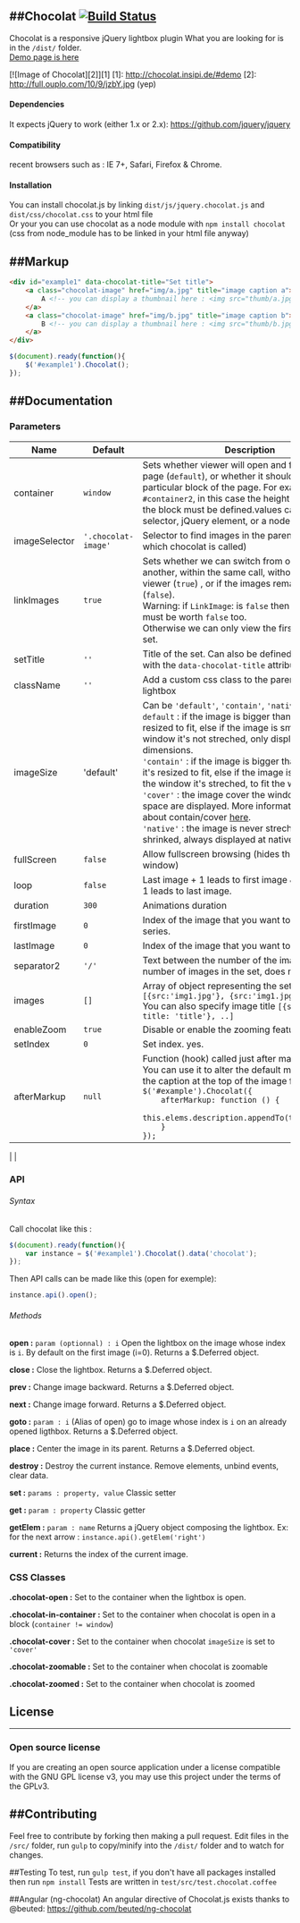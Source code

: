 ##Chocolat [![Build Status](https://travis-ci.org/nicolas-t/Chocolat.svg?branch=master)](https://travis-ci.org/nicolas-t/Chocolat)
-----------
Chocolat is a responsive jQuery lightbox plugin
What you are looking for is in the `/dist/` folder.  
[Demo page is here](http://chocolat.insipi.de/#demo)
  
[![Image of Chocolat][2]][1]
  [1]: http://chocolat.insipi.de/#demo
  [2]: http://full.ouplo.com/10/9/jzbY.jpg (yep)
  
#### Dependencies

It expects jQuery to work (either 1.x or 2.x): https://github.com/jquery/jquery

#### Compatibility
recent browsers such as :
IE 7+, Safari, Firefox & Chrome.

#### Installation
You can install chocolat.js by linking `dist/js/jquery.chocolat.js` and `dist/css/chocolat.css` to your html file  
Or your you can use chocolat as a node module with `npm install chocolat` (css from node_module has to be linked in your html file anyway)

##Markup
-----------
```html
<div id="example1" data-chocolat-title="Set title">
    <a class="chocolat-image" href="img/a.jpg" title="image caption a">
        A <!-- you can display a thumbnail here : <img src="thumb/a.jpg" /> -->
    </a>
    <a class="chocolat-image" href="img/b.jpg" title="image caption b">
        B <!-- you can display a thumbnail here : <img src="thumb/b.jpg" /> -->
    </a>
</div>
```

```js
$(document).ready(function(){
    $('#example1').Chocolat();
});
```

##Documentation
-----------

### Parameters
| Name          | Default             | Description                                                                                                                                                                                                                                                                                                                                                                                                                                                                                                                                                                                                                                                                                                  |
|---------------|---------------------|--------------------------------------------------------------------------------------------------------------------------------------------------------------------------------------------------------------------------------------------------------------------------------------------------------------------------------------------------------------------------------------------------------------------------------------------------------------------------------------------------------------------------------------------------------------------------------------------------------------------------------------------------------------------------------------------------------------|
| container     | `window`            | Sets whether viewer will open and fill the whole page (`default`), or whether it should open in a particular block of the page. For example ` #container2`, in this case the height and width of the block must be defined.values can be : window, selector, jQuery element, or a node                                                                                                                                                                                                                                                                                                                                                                                                                       |
| imageSelector | `'.chocolat-image'` | Selector to find images in the parent element (on which chocolat is called)                                                                                                                                                                                                                                                                                                                                                                                                                                                                                                                                                                                                                                  |
| linkImages    | `true`              | Sets whether we can switch from one image to another, within the same call, without closing the viewer (`true`) , or if the images remain independent (`false`). <br> Warning: if `LinkImage`: is `false` then `displayAsALink` must be worth `false` too. <br>Otherwise we can only view the first image in the set.                                                                                                                                                                                                                                                                                                                                                                                               |
| setTitle      | `''`                | Title of the set. Can also be defined from the html, with the `data-chocolat-title` attribute                                                                                                                                                                                                                                                                                                                                                                                                                                                                                                                                                                                                                |
| className     | `''`                | Add a custom css class to the parent of the lightbox                                                                                                                                                                                                                                                                                                                                                                                                                                                                                                                                                                                                                                                         |
| imageSize     | 'default'           | Can be `'default'`, `'contain'`, `'native'`, or `'cover'`. <br>`default` : if the image is bigger than the window it's resized to fit, else if the image is smaller than the window it's not streched, only displayed at native dimensions. <br>`'contain'` : if the image is bigger than the window it's resized to fit, else if the image is smaller than the window it's streched, to fit the window. <br>`'cover'` : the image cover the window, no white space are displayed. More informations & exemple about contain/cover [here](https://developer.mozilla.org/en-US/docs/Web/Guide/CSS/Scaling_background_images). <br>`'native'` : the image is never streched nor shrinked, always displayed at native dimensions |
| fullScreen    | `false`             | Allow fullscreen browsing (hides the browser window)                                                                                                                                                                                                                                                                                                                                                                                                                                                                                                                                                                                                                                                         |
| loop          | `false`             | Last image + 1 leads to first image & first image - 1 leads to last image.                                                                                                                                                                                                                                                                                                                                                                                                                                                                                                                                                                                                                                   |
| duration      | `300`               | Animations duration                                                                                                                                                                                                                                                                                                                                                                                                                                                                                                                                                                                                                                                                                          |
| firstImage    | `0`                 | Index of the image that you want to start the series.                                                                                                                                                                                                                                                                                                                                                                                                                                                                                                                                                                                                                                                        |
| lastImage     | `0`                 | Index of the image that you want to end the series.                                                                                                                                                                                                                                                                                                                                                                                                                                                                                                                                                                                                                                                          |
| separator2    | `'/'`               | Text between the number of the image and the number of images in the set, does not matter.                                                                                                                                                                                                                                                                                                                                                                                                                                                                                                                                                                                                                   |
| images        | `[]`                | Array of object representing the set images `[{src:'img1.jpg'}, {src:'img1.jpg'}, ...] ` <br> You can also specify image title `[{src:'img1.jpg', title: 'title'}, ..]`                                                                                                                                                                                                                                                                                                                                                                                                                                                                                                                                          |
| enableZoom    | `true`              | Disable or enable the zooming feature                                                                                                                                                                                                                                                                                                                                                                                                                                                                                                                                          |
| setIndex      | `0`                 | Set index. yes.                                                                                                                                                                                                                                                                                                                                                                                                                                                                                                                                                                                                                                                                                              |                                                                                                                                                                                                   |
| afterMarkup      | `null`                 | Function (hook) called just after markup is created. <br>You can use it to alter the default markup: to move the caption at the top of the image for example. <br> `$('#example').Chocolat({`<br>`    afterMarkup: function () {`<br>`        this.elems.description.appendTo(this.elems.top)`<br>`    }`<br>`});`

| 
                                                                                                                                                                                                |

### API

###### Syntax
Call chocolat like this :
```js
$(document).ready(function(){
    var instance = $('#example1').Chocolat().data('chocolat');
});
```

Then API calls can be made like this (open for exemple):
```js
instance.api().open();
```

###### Methods
**open  :**  `param (optionnal) : i`
Open the lightbox on the image whose index is `i`.
By default on the first image (i=0).
Returns a $.Deferred object.

**close  :**
Close the lightbox.
Returns a $.Deferred object.

**prev  :**
Change image backward.
Returns a $.Deferred object.

**next  :**
Change image forward.
Returns a $.Deferred object.

**goto  :**  `param : i`
(Alias of open)  go to image whose index is `i` on an already opened ligthbox.
Returns a $.Deferred object.

**place  :**
Center the image in its parent.
Returns a $.Deferred object.

**destroy  :**
Destroy the current instance. Remove elements, unbind events, clear data.

**set  :**   `params : property, value`
Classic setter

**get  :**   `param : property`
Classic getter

**getElem  :**   `param : name`
Returns a jQuery object composing the lightbox.
Ex: for the next arrow  : `instance.api().getElem('right')`

**current  :**
Returns the index of the current image.

### CSS Classes

**.chocolat-open  :**
Set to the container when the lightbox is open.

**.chocolat-in-container  :**
Set to the container when chocolat is open in a block (`container != window`)

**.chocolat-cover  :**
Set to the container when chocolat `imageSize` is set to `'cover'`

**.chocolat-zoomable  :**
Set to the container when chocolat is zoomable

**.chocolat-zoomed  :**
Set to the container when chocolat is zoomed

## License
-----------

### Open source license
If you are creating an open source application under a license compatible with the GNU GPL license v3, you may use this project under the terms of the GPLv3.


##Contributing
-----------
Feel free to contribute by forking then making a pull request.
Edit files in the `/src/` folder, run `gulp` to copy/minify into the `/dist/` folder and to watch for changes.

##Testing
To test, run `gulp test`, if you don't have all packages installed then run `npm install`
Tests are written in `test/src/test.chocolat.coffee`


##Angular (ng-chocolat)
An angular directive of Chocolat.js exists thanks to @beuted:
https://github.com/beuted/ng-chocolat

